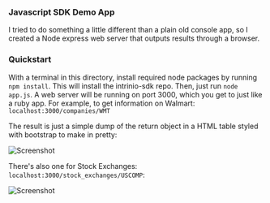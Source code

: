 ### Javascript SDK Demo App

I tried to do something a little different than a plain old console app, so I created a Node express web server that outputs results through a browser.

### Quickstart

With a terminal in this directory, install required node packages by running `npm install`.  This will install the intrinio-sdk repo.  Then, just run `node app.js`.  A web server will be running on port 3000, which you get to just like a ruby app.  For example, to get information on Walmart:  `localhost:3000/companies/WMT`

The result is just a simple dump of the return object in a HTML table styled with bootstrap to make in pretty:

![](wmt.png?raw=true "Screenshot")

There's also one for Stock Exchanges:  `localhost:3000/stock_exchanges/USCOMP`:

![](uscomp.png?raw=true "Screenshot")